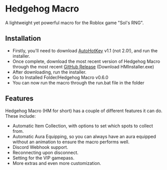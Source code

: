 # Hedgehog Macro
A lightweight yet powerful macro for the Roblox game "Sol's RNG".

 ## Installation
 - Firstly, you'll need to download [AutoHotKey](https://www.autohotkey.com/) v1.1 (not 2.0!), and run the installer.
 - Once complete, download the most recent version of Hedgehog Macro through the most recent [GitHub Release](https://github.com/boxaccelerator/HedgehogMacro/releases/latest) (Download HMInstaller.exe)
 - After downloading, run the installer.
 - Go to Installed Folder/Hedgehog Macro v0.6.0
 - You can now run the macro through the run.bat file in the folder

## Features
Hedgehog Macro (HM for short) has a couple of different features it can do. These include:
 - Automatic Item Collection, with options to set which spots to collect from.
 - Automatic Aura Equipping, so you can always have an aura equipped without an animation to ensure the macro performs well.
 - Discord Webhook support.
 - Reconnecting upon disconnect.
 - Setting for the VIP gamepass.
 - More extras and even more customization.
